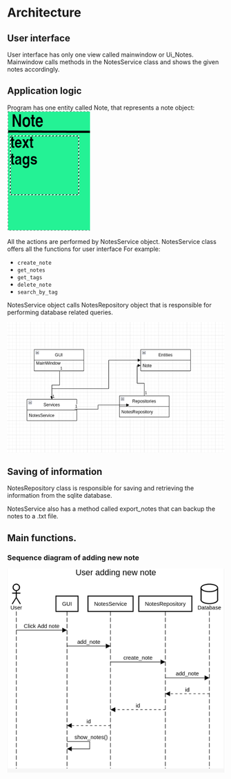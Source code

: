 # Architecture

## User interface
User interface has only one view called mainwindow or Ui_Notes.
Mainwindow calls methods in the NotesService class and shows the given notes accordingly.

## Application logic

Program has one entity called Note, that represents a note object:
![Note](https://github.com/rikubrandt/ot-tehtavat/blob/main/DesktopJournal/documentation/pictures/note.png)

All the actions are performed by NotesService object. 
NotesService class offers all the functions for user interface
For example:
- `create_note`
- `get_notes`
- `get_tags`
- `delete_note`
- `search_by_tag`

NotesService object calls NotesRepository object that is responsible for performing database related queries.

![Architecture](https://github.com/rikubrandt/ot-tehtavat/blob/main/DesktopJournal/documentation/pictures/architecture.png)


## Saving of information
NotesRepository class is responsible for saving and retrieving the information from the sqlite database.

NotesService also has a method called export_notes that can backup the notes to a .txt file.

## Main functions.

### Sequence diagram of adding new note
![Sequence](https://github.com/rikubrandt/ot-tehtavat/blob/main/DesktopJournal/documentation/pictures/seq_add_note.png)